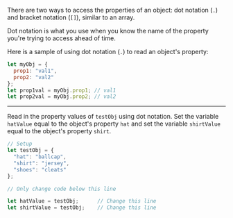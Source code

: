 There are two ways to access the properties of an object: dot notation (`.`) and bracket notation (`[]`), similar to an array.

Dot notation is what you use when you know the name of the property you're trying to access ahead of time.

Here is a sample of using dot notation (`.`) to read an object's property:

```js
let myObj = {
  prop1: "val1",
  prop2: "val2"
};
let prop1val = myObj.prop1; // val1
let prop2val = myObj.prop2; // val2
```

------

Read in the property values of `testObj` using dot notation. Set the variable `hatValue` equal to the object's property `hat` and set the variable `shirtValue` equal to the object's property `shirt`.

```js
// Setup
let testObj = {
  "hat": "ballcap",
  "shirt": "jersey",
  "shoes": "cleats"
};

// Only change code below this line

let hatValue = testObj;      // Change this line
let shirtValue = testObj;    // Change this line
```

## 